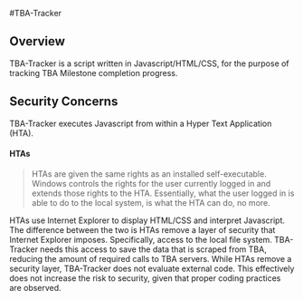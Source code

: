 #TBA-Tracker

## Overview
TBA-Tracker is a script written in Javascript/HTML/CSS, for the purpose of tracking TBA Milestone completion progress. 

## Security Concerns
TBA-Tracker executes Javascript from within a Hyper Text Application (HTA). 

>
#### HTAs

>HTAs are given the same rights as an installed self-executable. Windows controls the rights for the user currently logged in and extends those rights to the HTA. Essentially, what the user logged in is able to do to the local system, is what the HTA can do, no more. 

HTAs use Internet Explorer to display HTML/CSS and interpret Javascript. The difference between the two is HTAs remove a layer of security that Internet Explorer imposes. Specifically, access to the local file system. TBA-Tracker needs this access to save the data that is scraped from TBA, reducing the amount of required calls to TBA servers. While HTAs remove a security layer, TBA-Tracker does not evaluate external code. This effectively does not increase the risk to security, given that proper coding practices are observed.
